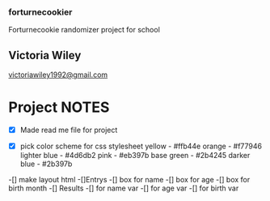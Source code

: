 ### forturnecookier
Forturnecookie randomizer project for school

## Victoria Wiley
victoriawiley1992@gmail.com 

# Project NOTES
-[x] Made read me file for project

-[x] pick color scheme for css stylesheet
yellow - #ffb44e
orange - #f77946
lighter blue - #4d6db2
pink - #eb397b
base green - #2b4245
darker blue - #2b397b

-[] make layout html
    -[]Entrys
        -[] box for name 
        -[] box for age 
        -[] box for birth month
    -[] Results
        -[] for name var
        -[] for age var
        -[] for birth var

